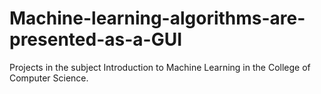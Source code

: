 # Machine-learning-algorithms-are-presented-as-a-GUI
Projects in the subject Introduction to Machine Learning in the College of Computer Science.
